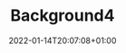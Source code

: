 ---
title: "Background4"
date: 2022-01-14T20:07:08+01:00
draft: true
imageLocation: ""
imageDescription: ""
imageAltDescription: ""
imageUserName: "https://unsplash.com/@davidmarcu"
imageFullName: "David Marcu"
imageUrl: "https://images.unsplash.com/photo-1471187153856-80ca1e625bed?ixlib=rb-4.0.3&ixid=M3wxMjA3fDB8MHxwaG90by1wYWdlfHx8fGVufDB8fHx8fA%3D%3D&auto=format&fit=crop&w=2374&q=80"
imageSize: "4288x2848"
imageOrigin: "https://unsplash.com/photos/u98xcJdeis4"

---